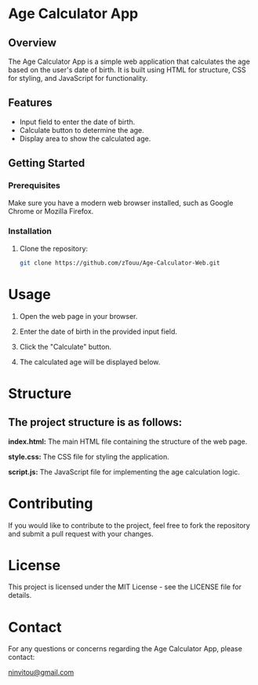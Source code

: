 # Age Calculator App

## Overview

The Age Calculator App is a simple web application that calculates the age based on the user's date of birth. It is built using HTML for structure, CSS for styling, and JavaScript for functionality.

## Features

- Input field to enter the date of birth.
- Calculate button to determine the age.
- Display area to show the calculated age.

## Getting Started

### Prerequisites

Make sure you have a modern web browser installed, such as Google Chrome or Mozilla Firefox.

### Installation

1. Clone the repository:

   ```bash
   git clone https://github.com/zTouu/Age-Calculator-Web.git
# Usage
1. Open the web page in your browser.

2. Enter the date of birth in the provided input field.

3. Click the "Calculate" button.

4. The calculated age will be displayed below.

# Structure
## The project structure is as follows:

**index.html:** The main HTML file containing the structure of the web page.

**style.css:**  The CSS file for styling the application.

**script.js:** The JavaScript file for implementing the age calculation logic.

# Contributing
If you would like to contribute to the project, feel free to fork the repository and submit a pull request with your changes.

# License

This project is licensed under the MIT License - see the LICENSE file for details.

# Contact
For any questions or concerns regarding the Age Calculator App, please contact:

ninvitou@gmail.com
